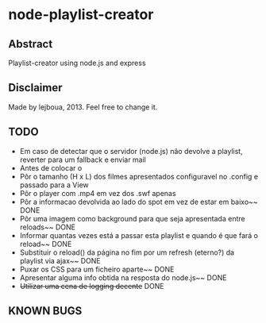 node-playlist-creator
=====================

Abstract
--------
Playlist-creator using node.js and express

Disclaimer
----------
Made by lejboua, 2013. Feel free to change it.

TODO
----
- Em caso de detectar que o servidor (node.js) não devolve a playlist, reverter para
  um fallback e enviar mail
- Antes de colocar o 
- Pôr o tamanho (H x L) dos filmes apresentados configuravel no .config e passado para a View
- Pôr o player com .mp4 em vez dos .swf apenas
- Pôr a informacao devolvida ao lado do spot em vez de estar em baixo~~ DONE
- Pôr uma imagem como background para que seja apresentada entre reloads~~ DONE
- Informar quantas vezes está a passar esta playlist e quando é que fará o reload~~ DONE
- Substituir o reload() da página no fim por um refresh (eterno?) da playlist via ajax~~ DONE
- Puxar os CSS para um ficheiro aparte~~ DONE
- Apresentar alguma info obtida na resposta do node.js~~ DONE
- ~~Utilizar uma cena de logging decente~~ DONE

KNOWN BUGS
----------

